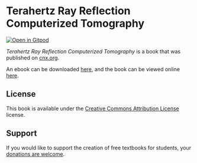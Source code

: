 # Terahertz Ray Reflection Computerized Tomography

[![Open in Gitpod](https://gitpod.io/button/open-in-gitpod.svg)](https://gitpod.io/from-referrer/)

_Terahertz Ray Reflection Computerized Tomography_ is a book that was published on [cnx.org](https://cnx.org/).

An ebook can be downloaded [here](https://github.com/cnx-user-books/cnxbook-terahertz-ray-reflection-computerized-tomography/releases/latest), and the book can be viewed online [here](https://github.com/cnx-user-books/cnxbook-terahertz-ray-reflection-computerized-tomography/releases/latest).

## License
This book is available under the [Creative Commons Attribution License](./LICENSE) license.

## Support
If you would like to support the creation of free textbooks for students, your [donations are welcome](https://riceconnect.rice.edu/donation/support-openstax-banner).

